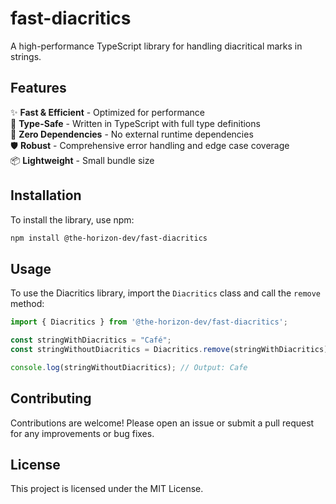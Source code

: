 # fast-diacritics

A high-performance TypeScript library for handling diacritical marks in strings.

## Features

✨ **Fast & Efficient** - Optimized for performance  
🎯 **Type-Safe** - Written in TypeScript with full type definitions  
🔧 **Zero Dependencies** - No external runtime dependencies  
🛡️ **Robust** - Comprehensive error handling and edge case coverage  
📦 **Lightweight** - Small bundle size  

## Installation

To install the library, use npm:

```bash
npm install @the-horizon-dev/fast-diacritics
```

## Usage

To use the Diacritics library, import the `Diacritics` class and call the `remove` method:

```typescript
import { Diacritics } from '@the-horizon-dev/fast-diacritics';

const stringWithDiacritics = "Café";
const stringWithoutDiacritics = Diacritics.remove(stringWithDiacritics);

console.log(stringWithoutDiacritics); // Output: Cafe
```

## Contributing

Contributions are welcome! Please open an issue or submit a pull request for any improvements or bug fixes.

## License

This project is licensed under the MIT License.
